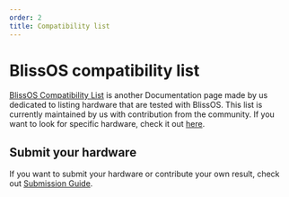 ```yaml
---
order: 2
title: Compatibility list
---
```


# BlissOS compatibility list

[BlissOS Compatibility List][BlissOS Compatibility List] is another Documentation page made by us dedicated to listing hardware that are tested with BlissOS.
This list is currently maintained by us with contribution from the community.
If you want to look for specific hardware, check it out [here][BlissOS Compatibility List].

## Submit your hardware

If you want to submit your hardware or contribute your own result, check out [Submission Guide][Submission Guide].

[BlissOS Compatibility List]: https://tested.blissos.org/
[Submission Guide]: https://tested.blissos.org/submission_guide/
